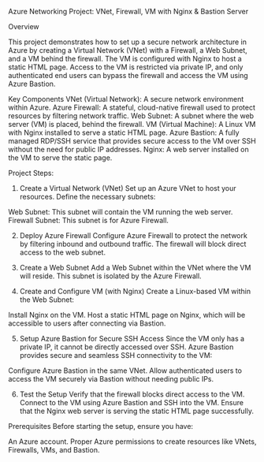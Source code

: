 Azure Networking Project: VNet, Firewall, VM with Nginx & Bastion Server


Overview


This project demonstrates how to set up a secure network architecture in Azure by creating a Virtual Network (VNet) with a Firewall, a Web Subnet, and a VM behind the firewall. The VM is configured with Nginx to host a static HTML page. Access to the VM is restricted via private IP, and only authenticated end users can bypass the firewall and access the VM using Azure Bastion.

Key Components
VNet (Virtual Network): A secure network environment within Azure.
Azure Firewall: A stateful, cloud-native firewall used to protect resources by filtering network traffic.
Web Subnet: A subnet where the web server (VM) is placed, behind the firewall.
VM (Virtual Machine): A Linux VM with Nginx installed to serve a static HTML page.
Azure Bastion: A fully managed RDP/SSH service that provides secure access to the VM over SSH without the need for public IP addresses.
Nginx: A web server installed on the VM to serve the static page.

Project Steps:

1. Create a Virtual Network (VNet)
Set up an Azure VNet to host your resources. Define the necessary subnets:

Web Subnet: This subnet will contain the VM running the web server.
Firewall Subnet: This subnet is for Azure Firewall.

2. Deploy Azure Firewall
Configure Azure Firewall to protect the network by filtering inbound and outbound traffic. The firewall will block direct access to the web subnet.

3. Create a Web Subnet
Add a Web Subnet within the VNet where the VM will reside. This subnet is isolated by the Azure Firewall.

4. Create and Configure VM (with Nginx)
Create a Linux-based VM within the Web Subnet:

Install Nginx on the VM.
Host a static HTML page on Nginx, which will be accessible to users after connecting via Bastion.

5. Setup Azure Bastion for Secure SSH Access
Since the VM only has a private IP, it cannot be directly accessed over SSH. Azure Bastion provides secure and seamless SSH connectivity to the VM:

Configure Azure Bastion in the same VNet.
Allow authenticated users to access the VM securely via Bastion without needing public IPs.

6. Test the Setup
Verify that the firewall blocks direct access to the VM.
Connect to the VM using Azure Bastion and SSH into the VM.
Ensure that the Nginx web server is serving the static HTML page successfully.


Prerequisites
Before starting the setup, ensure you have:

An Azure account.
Proper Azure permissions to create resources like VNets, Firewalls, VMs, and Bastion.
